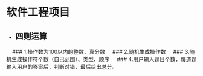 
# 软件工程项目
* ## 四则运算
     ###  1.操作数为100以内的整数、真分数
     ###  2.随机生成操作数
     ###  3.随机生成操作符个数（自己范围）、类型、顺序
     ###  4.用户输入题目个数，每道题输入用户的答案后，判断对错，最后给出总分。
